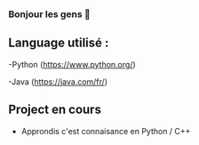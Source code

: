 ### Bonjour les gens 👋

## Language utilisé :

 -Python (https://www.python.org/)
 
 -Java (https://java.com/fr/)

## Project en cours

 - Approndis c'est connaisance en Python / C++

